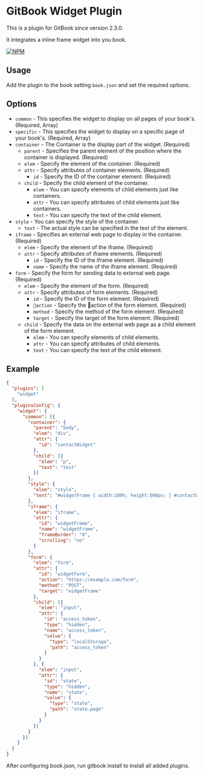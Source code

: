 GitBook Widget Plugin
==============

This is a plugin for GitBook since version 2.3.0.

It integrates a inline frame widget into you book.

[![NPM](https://nodei.co/npm/gitbook-plugin-widget.png?downloads=true)](https://nodei.co/npm/gitbook-plugin-widget/)

## Usage

Add the plugin to the book setting `book.json` and set the required options.

## Options

- `common` - This specifies the widget to display on all pages of your book's. (Required, Array)
- `specific` - This specifies the widget to display on a specific page of your book's. (Required, Array)
- `container` - The Container is the display part of the widget. (Required)
  - `parent` - Specifies the parent element of the position where the container is displayed. (Required)
  - `elem` - Specify the element of the container. (Required)
  - `attr` - Specify attributes of container elements. (Required)
    - `id` - Specify the ID of the container element. (Required)
  - `child` - Specify the child element of the container.
    - `elem` - You can specify elements of child elements just like containers.
    - `attr` - You can specify attributes of child elements just like containers.
    - `text` - You can specify the text of the child element.
- `style` - You can specify the style of the container.
  - `text` - The actual style can be specified in the text of the element.
- `iframe` - Specifies an external web page to display in the container. (Required)
  - `elem` - Specify the element of the iframe. (Required)
  - `attr` - Specify attributes of iframe elements. (Required)
    - `id` - Specify the ID of the iframe element. (Required)
    - `name` - Specify the name of the iframe element. (Required)
- `form` - Specify the form for sending data to external web page. (Required)
  - `elem` - Specify the element of the form. (Required)
  - `attr` - Specify attributes of form elements. (Required)
    - `id` - Specify the ID of the form element. (Required)
    - `action` - Specify the action of the form element. (Required)
    - `method` - Specify the method of the form element. (Required)
    - `target` - Specify the target of the form element. (Required)
  - `child` - Specify the data on the external web page as a child element of the form element.
    - `elem` - You can specify elements of child elements.
    - `attr` - You can specify attributes of child elements.
    - `text` - You can specify the text of the child element.

## Example

```JSON
{
  "plugins": [
    "widget"
  ],
  "pluginsConfig": {
    "widget": {
      "common": [{
        "container": {
          "parent": "body",
          "elem": "div",
          "attr": {
            "id": "contactWidget"
          },
          "child": [{
            "elem": "p",
            "text": "test"
          }]
        },
        "style": {
          "elem": "style",
          "text": "#widgetFrame { width:100%; height:500px; } #contactWidget { width:300px; height:200px; transition-duration: 1s; bottom: -140px; right: 0; position: fixed; } #contactWidget:hover { transform:translateY(-190px); }"
        },
        "iframe": {
          "elem": "iframe",
          "attr": {
            "id": "widgetFrame",
            "name": "widgetFrame",
            "frameBorder": "0",
            "scrolling": "no"
          }
        },
        "form": {
          "elem": "form",
          "attr": {
            "id": "widgetForm",
            "action": "https://example.com/form",
            "method": "POST",
            "target": "widgetFrame"
          },
          "child": [{
            "elem": "input",
            "attr": {
              "id": "access_token",
              "type": "hidden",
              "name": "access_token",
              "value": {
                "type": "localStorage",
                "path": "access_token"
              }
            }
          }, {
            "elem": "input",
            "attr": {
              "id": "state",
              "type": "hidden",
              "name": "state",
              "value": {
                "type": "state",
                "path": "state.page"
              }
            }
          }]
        }
      }]
    }
  }
}
```

Аfter configuring book.json, run gitbook install to install all added plugins.
